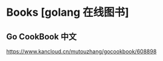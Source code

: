 #  Books   [golang 在线图书]




##  Go CookBook 中文
https://www.kancloud.cn/mutouzhang/gocookbook/608898   

